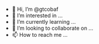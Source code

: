 - 👋 Hi, I’m @gtcobaf
- 👀 I’m interested in ...
- 🌱 I’m currently learning ...
- 💞️ I’m looking to collaborate on ...
- 📫 How to reach me ...

<!---
gtcobaf/gtcobaf is a ✨ special ✨ repository because its `README.md` (this file) appears on your GitHub profile.
You can click the Preview link to take a look at your changes.
--->
